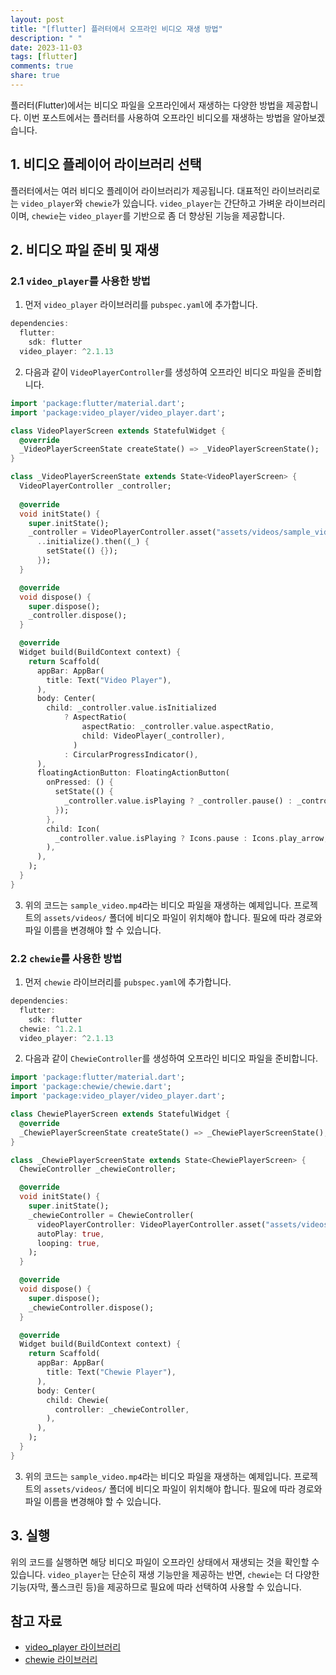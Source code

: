 ```yaml
---
layout: post
title: "[flutter] 플러터에서 오프라인 비디오 재생 방법"
description: " "
date: 2023-11-03
tags: [flutter]
comments: true
share: true
---
```


플러터(Flutter)에서는 비디오 파일을 오프라인에서 재생하는 다양한 방법을 제공합니다. 이번 포스트에서는 플러터를 사용하여 오프라인 비디오를 재생하는 방법을 알아보겠습니다.

## 1. 비디오 플레이어 라이브러리 선택

플러터에서는 여러 비디오 플레이어 라이브러리가 제공됩니다. 대표적인 라이브러리로는 `video_player`와 `chewie`가 있습니다. `video_player`는 간단하고 가벼운 라이브러리이며, `chewie`는 `video_player`를 기반으로 좀 더 향상된 기능을 제공합니다. 

## 2. 비디오 파일 준비 및 재생

### 2.1 `video_player`를 사용한 방법

1. 먼저 `video_player` 라이브러리를 `pubspec.yaml`에 추가합니다.

```dart
dependencies:
  flutter:
    sdk: flutter
  video_player: ^2.1.13
```

2. 다음과 같이 `VideoPlayerController`를 생성하여 오프라인 비디오 파일을 준비합니다.

```dart
import 'package:flutter/material.dart';
import 'package:video_player/video_player.dart';

class VideoPlayerScreen extends StatefulWidget {
  @override
  _VideoPlayerScreenState createState() => _VideoPlayerScreenState();
}

class _VideoPlayerScreenState extends State<VideoPlayerScreen> {
  VideoPlayerController _controller;
  
  @override
  void initState() {
    super.initState();
    _controller = VideoPlayerController.asset("assets/videos/sample_video.mp4")
      ..initialize().then((_) {
        setState(() {});
      });
  }

  @override
  void dispose() {
    super.dispose();
    _controller.dispose();
  }

  @override
  Widget build(BuildContext context) {
    return Scaffold(
      appBar: AppBar(
        title: Text("Video Player"),
      ),
      body: Center(
        child: _controller.value.isInitialized
            ? AspectRatio(
                aspectRatio: _controller.value.aspectRatio,
                child: VideoPlayer(_controller),
              )
            : CircularProgressIndicator(),
      ),
      floatingActionButton: FloatingActionButton(
        onPressed: () {
          setState(() {
            _controller.value.isPlaying ? _controller.pause() : _controller.play();
          });
        },
        child: Icon(
          _controller.value.isPlaying ? Icons.pause : Icons.play_arrow,
        ),
      ),
    );
  }
}
```

3. 위의 코드는 `sample_video.mp4`라는 비디오 파일을 재생하는 예제입니다. 프로젝트의 `assets/videos/` 폴더에 비디오 파일이 위치해야 합니다. 필요에 따라 경로와 파일 이름을 변경해야 할 수 있습니다.

### 2.2 `chewie`를 사용한 방법

1. 먼저 `chewie` 라이브러리를 `pubspec.yaml`에 추가합니다.

```dart
dependencies:
  flutter:
    sdk: flutter
  chewie: ^1.2.1
  video_player: ^2.1.13
```

2. 다음과 같이 `ChewieController`를 생성하여 오프라인 비디오 파일을 준비합니다.

```dart
import 'package:flutter/material.dart';
import 'package:chewie/chewie.dart';
import 'package:video_player/video_player.dart';

class ChewiePlayerScreen extends StatefulWidget {
  @override
  _ChewiePlayerScreenState createState() => _ChewiePlayerScreenState();
}

class _ChewiePlayerScreenState extends State<ChewiePlayerScreen> {
  ChewieController _chewieController;

  @override
  void initState() {
    super.initState();
    _chewieController = ChewieController(
      videoPlayerController: VideoPlayerController.asset("assets/videos/sample_video.mp4"),
      autoPlay: true,
      looping: true,
    );
  }

  @override
  void dispose() {
    super.dispose();
    _chewieController.dispose();
  }

  @override
  Widget build(BuildContext context) {
    return Scaffold(
      appBar: AppBar(
        title: Text("Chewie Player"),
      ),
      body: Center(
        child: Chewie(
          controller: _chewieController,
        ),
      ),
    );
  }
}
```

3. 위의 코드는 `sample_video.mp4`라는 비디오 파일을 재생하는 예제입니다. 프로젝트의 `assets/videos/` 폴더에 비디오 파일이 위치해야 합니다. 필요에 따라 경로와 파일 이름을 변경해야 할 수 있습니다.

## 3. 실행

위의 코드를 실행하면 해당 비디오 파일이 오프라인 상태에서 재생되는 것을 확인할 수 있습니다. `video_player`는 단순히 재생 기능만을 제공하는 반면, `chewie`는 더 다양한 기능(자막, 풀스크린 등)을 제공하므로 필요에 따라 선택하여 사용할 수 있습니다.

## 참고 자료
- [video_player 라이브러리](https://pub.dev/packages/video_player)
- [chewie 라이브러리](https://pub.dev/packages/chewie)
